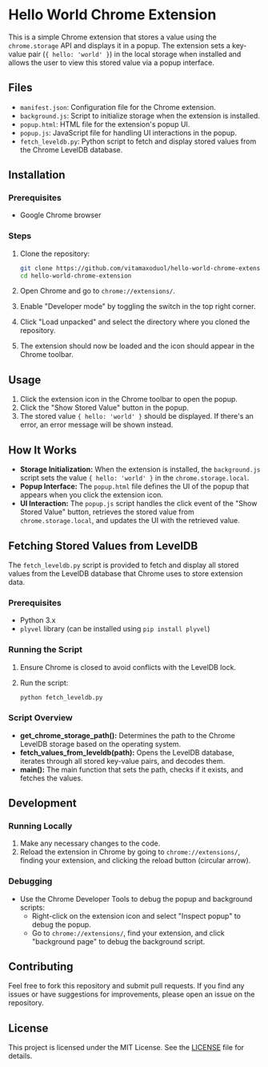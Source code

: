 # Hello World Chrome Extension

This is a simple Chrome extension that stores a value using the `chrome.storage` API and displays it in a popup. The extension sets a key-value pair (`{ hello: 'world' }`) in the local storage when installed and allows the user to view this stored value via a popup interface.

## Files

- `manifest.json`: Configuration file for the Chrome extension.
- `background.js`: Script to initialize storage when the extension is installed.
- `popup.html`: HTML file for the extension's popup UI.
- `popup.js`: JavaScript file for handling UI interactions in the popup.
- `fetch_leveldb.py`: Python script to fetch and display stored values from the Chrome LevelDB database.

## Installation

### Prerequisites

- Google Chrome browser

### Steps

1. Clone the repository:

    ```sh
    git clone https://github.com/vitamaxoduol/hello-world-chrome-extension.git
    cd hello-world-chrome-extension
    ```

2. Open Chrome and go to `chrome://extensions/`.

3. Enable "Developer mode" by toggling the switch in the top right corner.

4. Click "Load unpacked" and select the directory where you cloned the repository.

5. The extension should now be loaded and the icon should appear in the Chrome toolbar.

## Usage

1. Click the extension icon in the Chrome toolbar to open the popup.
2. Click the "Show Stored Value" button in the popup.
3. The stored value `{ hello: 'world' }` should be displayed. If there's an error, an error message will be shown instead.

## How It Works

- **Storage Initialization:** When the extension is installed, the `background.js` script sets the value `{ hello: 'world' }` in the `chrome.storage.local`.
- **Popup Interface:** The `popup.html` file defines the UI of the popup that appears when you click the extension icon.
- **UI Interaction:** The `popup.js` script handles the click event of the "Show Stored Value" button, retrieves the stored value from `chrome.storage.local`, and updates the UI with the retrieved value.

## Fetching Stored Values from LevelDB

The `fetch_leveldb.py` script is provided to fetch and display all stored values from the LevelDB database that Chrome uses to store extension data.

### Prerequisites

- Python 3.x
- `plyvel` library (can be installed using `pip install plyvel`)

### Running the Script

1. Ensure Chrome is closed to avoid conflicts with the LevelDB lock.
2. Run the script:

    ```sh
    python fetch_leveldb.py
    ```

### Script Overview

- **get_chrome_storage_path():** Determines the path to the Chrome LevelDB storage based on the operating system.
- **fetch_values_from_leveldb(path):** Opens the LevelDB database, iterates through all stored key-value pairs, and decodes them.
- **main():** The main function that sets the path, checks if it exists, and fetches the values.

## Development

### Running Locally

1. Make any necessary changes to the code.
2. Reload the extension in Chrome by going to `chrome://extensions/`, finding your extension, and clicking the reload button (circular arrow).

### Debugging

- Use the Chrome Developer Tools to debug the popup and background scripts:
  - Right-click on the extension icon and select "Inspect popup" to debug the popup.
  - Go to `chrome://extensions/`, find your extension, and click "background page" to debug the background script.

## Contributing

Feel free to fork this repository and submit pull requests. If you find any issues or have suggestions for improvements, please open an issue on the repository.

## License

This project is licensed under the MIT License. See the [LICENSE](LICENSE) file for details.
